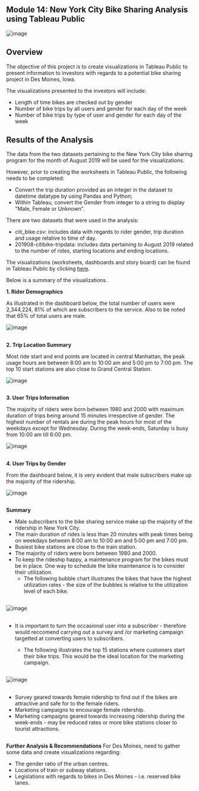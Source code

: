 ## Module 14: New York City Bike Sharing Analysis using Tableau Public


![image](https://user-images.githubusercontent.com/82583576/126883517-e3d16349-be14-40a1-a173-b4ca89c2ba7b.png)




## Overview

The objective of this project is to create visualizations in Tableau Public to present information to investors with regards to a potential bike sharing project in Des Moines, Iowa.

The visualizations presented to the investors will include:

- Length of time bikes are checked out by gender
- Number of bike trips by all users and gender for each day of the week
- Number of bike trips by type of user and gender for each day of the week

## Results of the Analysis

The data from the two datasets pertaining to the New York City bike sharing program for the month of August 2019 will be used for the visualizations.

However, prior to creating the worksheets in Tableau Public, the following needs to be completed:

- Convert the trip duration provided as an integer in the dataset to  datetime datatype by using Pandas and Python;
- Within Tableau, convert the Gender from integer to a string to display "Male, Female or Unknown".

There are two datasets that were used in the analysis:

- citi_bike.csv: includes data with regards to rider gender, trip duration and usage relative to time of day.
- 201908-citibike-tripdata: includes data pertaining to August 2019 related to the number of rides, starting locations and ending locations.

The visualizations (worksheets, dashboards and story board) can be found in Tableau Public by clicking [here](https://public.tableau.com/app/profile/binoy.luckoo/viz/NYC_DesMoines_CitiBikes/NewYorkCityBikeRides?publish=yes).

Below is a summary of the visualizations.

**1. Rider Demographics**

As illustrated in the dashboard below, the total number of users were 2,344,224, 81% of which are subscribers to the service.
Also to be noted that 65% of total users are male.

![image](https://user-images.githubusercontent.com/82583576/126883629-8f3bcfd8-4c8a-4a5a-8ea4-fe42ee00059e.png)
##
##
**2. Trip Location Summary**

Most ride start and end points are located in central Manhattan, the peak usage hours are between 8:00 am to 10:00 am and 5:00 pm to 7:00 pm.
The top 10 start stations are also close to Grand Central Station.

![image](https://user-images.githubusercontent.com/82583576/126883636-f710d64a-9bda-4a1b-b35e-59c1e18d0d39.png)
##
##
**3. User Trips Information**

The majority of riders were born between 1980 and 2000 with maximum duration of trips being around 15 minutes irrespective of gender.
The highest number of rentals are during the peak hours for most of the weekdays except for Wednesday.
During the week-ends, Saturday is busy from 10:00 am till 6:00 pm.

![image](https://user-images.githubusercontent.com/82583576/126883657-944fc035-b777-4c73-a152-421c3ad79c3c.png)
##
##
**4. User Trips by Gender**

From the dashboard below, it is very evident that male subscribers make up the majority of the ridership. 

![image](https://user-images.githubusercontent.com/82583576/126883668-494ff42a-37d3-47c8-af22-da6413287780.png)
##
##
**Summary**
- Male subscribers to the bike sharing service make up the majority of the ridership in New York City.
- The main duration of rides is less than 20 minutes with peak times being on weekdays between 8:00 am to 10:00 am and 5:00 pm and 7:00 pm.
- Busiest bike stations are close to the train station.
- The majority of riders were born between 1980 and 2000. 
- To keep the rideship happy, a maintenance program for the bikes must be in place. One way to schedule the bike maintenance is to consider their utilization.
  - The following bubble chart illustrates the bikes that have the highest utilization rates - the size of the bubbles is relative to the utilization level of each bike.
##
![image](https://user-images.githubusercontent.com/82583576/126883679-b9e14356-9507-421b-9ae6-5819aea801b6.png)
##
##
- It is important to turn the occasional user into a subscriber - therefore would reccomend carrying out a survey and /or marketing campaign targetted at converting users to subscribers.

  - The following illustrates the top 15 stations where customers start their bike trips. This would be the ideal location for the marketing campaign.
##
![image](https://user-images.githubusercontent.com/82583576/126885961-9b7d348f-1339-4606-b9e7-621c22c5f087.png)
##
##
- Survey geared towards female ridership to find out if the bikes are attractive and safe for to the female riders.
- Marketing campaigns to encourage female ridership.
- Marketing campaigns geared towards increasing ridership during the week-ends - may be reduced rates or more bike stations closer to tourist attractions. 

##
**Further Analysis & Recommendations**
For Des Moines, need to gather some data and create visualizations regarding:
- The gender ratio of the urban centres.
- Locations of train or subway stations.
- Legislations with regards to bikes in Des Moines - i.e. reserved bike lanes.




